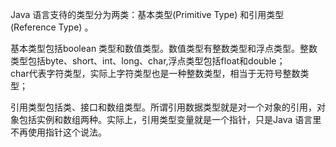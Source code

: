 Java 语言支待的类型分为两类：基本类型(Primitive Type) 和引用类型(Reference Type) 。

基本类型包括boolean 类型和数值类型。数值类型有整数类型和浮点类型。整数类型包括byte、short、int、long、char,浮点类型包括float和double；  
char代表字符类型，实际上字符类型也是一种整数类型，相当于无符号整数类型；

引用类型包括类、接口和数组类型。所谓引用数据类型就是对一个对象的引用，对象包括实例和数组两种。实际上，引用类型变量就是一个指针，只是Java 语言里不再使用指针这个说法。

